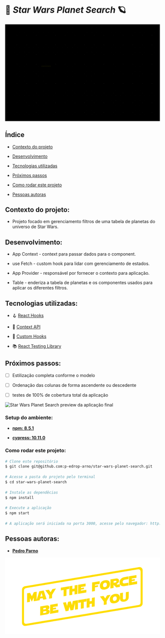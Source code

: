 # 🔭 *Star Wars Planet Search* 🪐


![intro-gif](./projectIntro.gif)


## **Índice**


- <a href = "contexto-do-projeto">Contexto do projeto</a>

- <a href = "desenvolvimento">Desenvolvimento</a>

- <a href = "tecnologias-utilizadas">Tecnologias utilizadas</a>

- <a href = "proximos-passo">Próximos passos</a>

- <a href = "como-rodar-este-projeto">Como rodar este projeto</a>

- <a href = "pessoas-autoras">Pessoas autoras</a>


## **Contexto do projeto:**


- Projeto focado em gerenciamento filtros de uma tabela de planetas do universo de Star Wars.


## **Desenvolvimento:**


- App Context - context para passar dados para o component.

- use Fetch - custom hook para lidar com gerenciamento de estados.

- App Provider - responsável por fornecer o contexto para aplicação.

- Table - enderiza a tabela de planetas e os componentes usados para aplicar os diferentes filtros.


## **Tecnologias utilizadas:**


- 🪝 [React Hooks](https://legacy.reactjs.org/docs/hooks-intro.html)

- 🔗 [Context API](https://legacy.reactjs.org/docs/context.html#api)

- 🎣 [Custom Hooks](https://legacy.reactjs.org/docs/hooks-custom.html)

- 📚 [React Testing Library](https://testing-library.com/docs/react-testing-library/intro/) 


## **Próximos passos:**


- [ ] Estilização completa conforme o modelo

- [ ] Ordenação das colunas de forma ascendente ou descedente

- [ ] testes de 100% de cobertura total da aplicação

![Star Wars Planet Search](./req-9.gif)
preview da aplicação final


### **Setup do ambiente:**


- [**npm: 8.5.1**](https://www.npmjs.com/package/npm/v/8.5.1)

- [**cypress: 10.11.0**](https://docs.cypress.io/guides/references/changelog#10-11-0)


### **Como rodar este projeto:**


 ```bash
 # Clone este repositório
 $ git clone git@github.com:p-edrop-arno/star-wars-planet-search.git

 # Acesse a pasta do projeto pelo terminal
 $ cd star-wars-planet-search

 # Instale as dependêcias
 $ npm install

 # Execute a aplicação
 $ npm start

 # A aplicação será iniciada na porta 3000, acesse pelo navegador: http://localhost:3000
 ```


## Pessoas autoras:

- <a href = "https://www.linkedin.com/in/pedro-parno-figueiredo/">**Pedro Parno**</a>

![may the force be with you](end.png)